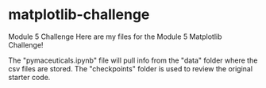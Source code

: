 # matplotlib-challenge
Module 5 Challenge
Here are my files for the Module 5 Matplotlib Challenge!

The "pymaceuticals.ipynb" file will pull info from the "data" folder where the csv files are stored. 
The "checkpoints" folder is used to review the original starter code.
